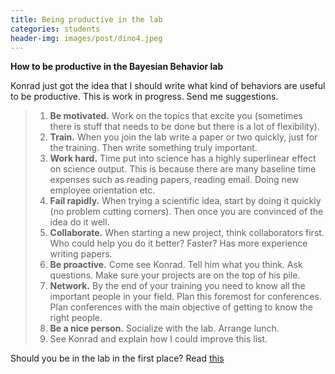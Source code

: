 ```yaml
---
title: Being productive in the lab
categories: students
header-img: images/post/dino4.jpeg
---
```


**How to be productive in the Bayesian Behavior lab**

Konrad just got the idea that I should write what kind of behaviors are useful to be productive. This is work in progress. Send me suggestions.

  > 1. **Be motivated.** Work on the topics that excite you (sometimes there is stuff that needs to be done but there is a lot of flexibility).
  > 2. **Train.** When you join the lab write a paper or two quickly, just for the training. Then write something truly important.
  > 3. **Work hard.** Time put into science has a highly superlinear effect on science output. This is because there are many baseline time expenses such as reading papers, reading email. Doing new employee orientation etc.
  > 4. **Fail rapidly.** When trying a scientific idea, start by doing it quickly (no problem cutting corners). Then once you are convinced of the idea do it well.
  > 5. **Collaborate.** When starting a new project, think collaborators first. Who could help you do it better? Faster? Has more experience writing papers.
  > 6. **Be proactive.** Come see Konrad. Tell him what you think. Ask questions. Make sure your projects are on the top of his pile.
  > 7. **Network.** By the end of your training you need to know all the important people in your field. Plan this foremost for conferences. Plan conferences with the main objective of getting to know the right people.
  > 8. **Be a nice person.** Socialize with the lab. Arrange lunch.
  > 9. See Konrad and explain how I could improve this list.

Should you be in the lab in the first place? Read [this](http://www.nature.com/nrm/journal/v9/n5/full/nrm2389.html)
